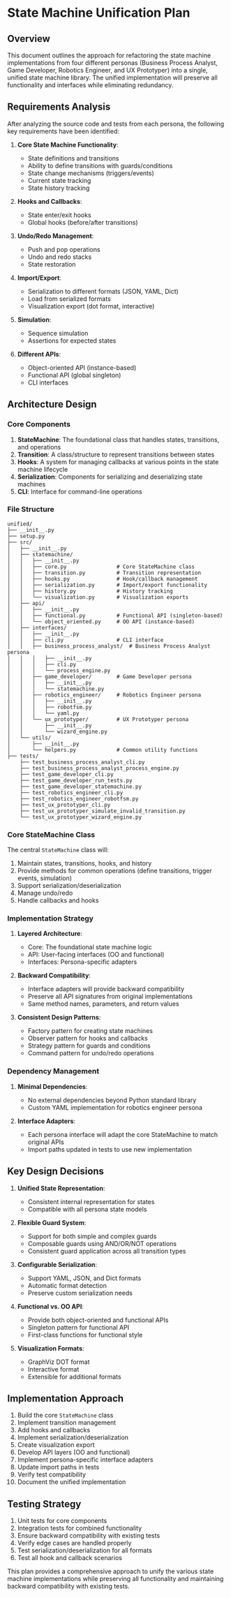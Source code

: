 # State Machine Unification Plan

## Overview

This document outlines the approach for refactoring the state machine implementations from four different personas (Business Process Analyst, Game Developer, Robotics Engineer, and UX Prototyper) into a single, unified state machine library. The unified implementation will preserve all functionality and interfaces while eliminating redundancy.

## Requirements Analysis

After analyzing the source code and tests from each persona, the following key requirements have been identified:

1. **Core State Machine Functionality**:
   - State definitions and transitions
   - Ability to define transitions with guards/conditions
   - State change mechanisms (triggers/events)
   - Current state tracking
   - State history tracking

2. **Hooks and Callbacks**:
   - State enter/exit hooks
   - Global hooks (before/after transitions)

3. **Undo/Redo Management**:
   - Push and pop operations
   - Undo and redo stacks
   - State restoration

4. **Import/Export**:
   - Serialization to different formats (JSON, YAML, Dict)
   - Load from serialized formats
   - Visualization export (dot format, interactive)

5. **Simulation**:
   - Sequence simulation
   - Assertions for expected states

6. **Different APIs**:
   - Object-oriented API (instance-based)
   - Functional API (global singleton)
   - CLI interfaces

## Architecture Design

### Core Components

1. **StateMachine**: The foundational class that handles states, transitions, and operations
2. **Transition**: A class/structure to represent transitions between states
3. **Hooks**: A system for managing callbacks at various points in the state machine lifecycle
4. **Serialization**: Components for serializing and deserializing state machines
5. **CLI**: Interface for command-line operations

### File Structure

```
unified/
├── __init__.py
├── setup.py
├── src/
│   ├── __init__.py
│   ├── statemachine/
│   │   ├── __init__.py
│   │   ├── core.py                # Core StateMachine class
│   │   ├── transition.py          # Transition representation
│   │   ├── hooks.py               # Hook/callback management
│   │   ├── serialization.py       # Import/export functionality
│   │   ├── history.py             # History tracking
│   │   └── visualization.py       # Visualization exports
│   ├── api/
│   │   ├── __init__.py
│   │   ├── functional.py          # Functional API (singleton-based)
│   │   └── object_oriented.py     # OO API (instance-based)
│   ├── interfaces/
│   │   ├── __init__.py
│   │   ├── cli.py                 # CLI interface
│   │   ├── business_process_analyst/  # Business Process Analyst persona
│   │   │   ├── __init__.py
│   │   │   ├── cli.py
│   │   │   └── process_engine.py
│   │   ├── game_developer/        # Game Developer persona
│   │   │   ├── __init__.py
│   │   │   └── statemachine.py
│   │   ├── robotics_engineer/     # Robotics Engineer persona
│   │   │   ├── __init__.py
│   │   │   ├── robotfsm.py
│   │   │   └── yaml.py
│   │   └── ux_prototyper/         # UX Prototyper persona
│   │       ├── __init__.py
│   │       └── wizard_engine.py
│   └── utils/
│       ├── __init__.py
│       └── helpers.py             # Common utility functions
├── tests/
    ├── test_business_process_analyst_cli.py
    ├── test_business_process_analyst_process_engine.py
    ├── test_game_developer_cli.py
    ├── test_game_developer_run_tests.py
    ├── test_game_developer_statemachine.py
    ├── test_robotics_engineer_cli.py
    ├── test_robotics_engineer_robotfsm.py
    ├── test_ux_prototyper_cli.py
    ├── test_ux_prototyper_simulate_invalid_transition.py
    └── test_ux_prototyper_wizard_engine.py
```

### Core StateMachine Class

The central `StateMachine` class will:

1. Maintain states, transitions, hooks, and history
2. Provide methods for common operations (define transitions, trigger events, simulation)
3. Support serialization/deserialization
4. Manage undo/redo
5. Handle callbacks and hooks

### Implementation Strategy

1. **Layered Architecture**:
   - Core: The foundational state machine logic
   - API: User-facing interfaces (OO and functional)
   - Interfaces: Persona-specific adapters

2. **Backward Compatibility**:
   - Interface adapters will provide backward compatibility
   - Preserve all API signatures from original implementations
   - Same method names, parameters, and return values

3. **Consistent Design Patterns**:
   - Factory pattern for creating state machines
   - Observer pattern for hooks and callbacks
   - Strategy pattern for guards and conditions
   - Command pattern for undo/redo operations

### Dependency Management

1. **Minimal Dependencies**:
   - No external dependencies beyond Python standard library
   - Custom YAML implementation for robotics engineer persona

2. **Interface Adapters**:
   - Each persona interface will adapt the core StateMachine to match original APIs
   - Import paths updated in tests to use new implementation

## Key Design Decisions

1. **Unified State Representation**:
   - Consistent internal representation for states
   - Compatible with all persona state models

2. **Flexible Guard System**:
   - Support for both simple and complex guards
   - Composable guards using AND/OR/NOT operations
   - Consistent guard application across all transition types

3. **Configurable Serialization**:
   - Support YAML, JSON, and Dict formats
   - Automatic format detection
   - Preserve custom serialization needs

4. **Functional vs. OO API**:
   - Provide both object-oriented and functional APIs
   - Singleton pattern for functional API
   - First-class functions for functional style

5. **Visualization Formats**:
   - GraphViz DOT format
   - Interactive format
   - Extensible for additional formats

## Implementation Approach

1. Build the core `StateMachine` class
2. Implement transition management
3. Add hooks and callbacks
4. Implement serialization/deserialization
5. Create visualization export
6. Develop API layers (OO and functional)
7. Implement persona-specific interface adapters
8. Update import paths in tests
9. Verify test compatibility
10. Document the unified implementation

## Testing Strategy

1. Unit tests for core components
2. Integration tests for combined functionality
3. Ensure backward compatibility with existing tests
4. Verify edge cases are handled properly
5. Test serialization/deserialization for all formats
6. Test all hook and callback scenarios

This plan provides a comprehensive approach to unify the various state machine implementations while preserving all functionality and maintaining backward compatibility with existing tests.